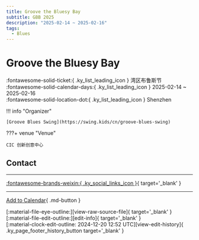 ```yaml
---
title: Groove the Bluesy Bay
subtitle: GBB 2025
description: "2025-02-14 ~ 2025-02-16"
tags:
  - Blues
---
```


# Groove the Bluesy Bay 

:fontawesome-solid-ticket:{ .ky_list_leading_icon } 湾区布鲁斯节  
:fontawesome-solid-calendar-days:{ .ky_list_leading_icon } 2025-02-14 ~ 2025-02-16  
:fontawesome-solid-location-dot:{ .ky_list_leading_icon } Shenzhen  

!!! info "Organizer"

    [Groove Blues Swing](https://swing.kids/cn/groove-blues-swing)  

???+ venue "Venue"

    CIC 创新创意中心  

## Contact


---

 [:fontawesome-brands-weixin:{ .ky_social_links_icon }](https://mp.weixin.qq.com/s/EuaLoHKy7W8-vzyprII4UQ){ target='_blank' }

---

[Add to Calendar](https://swing.news/ics/en/2025/cn/groove-the-bluesy-bay-2025.ics){ .md-button }

<div class="ky_page_footer" markdown>
<div class="ky_page_footer_trailing" markdown="span">
[:material-file-eye-outline:][view-raw-source-file]{ target='_blank' }
[:material-file-edit-outline:][edit-info]{ target='_blank' }
</div>
<div class="ky_page_footer_leading" markdown="span">
[:material-clock-edit-outline: 2024-12-20 12:52 UTC][view-edit-history]{ .ky_page_footer_history_button target='_blank' }
</div>
</div>

[view-raw-source-file]: https://github.com/swingdance/events/blob/main/2025/cn/groove-the-bluesy-bay-2025.json "View Raw Source File"
[edit-info]: https://github.com/swingdance/events/issues/new?assignees=&labels=update+event&projects=&template=03-update_entity.yml&title=%5B2025%2Fcn%5D%20Groove%20the%20Bluesy%20Bay&region=cn&year=2025&id=groove-the-bluesy-bay-2025&name=Groove%20the%20Bluesy%20Bay&org_id=groove-blues-swing "Edit Info"

[view-edit-history]: https://github.com/swingdance/events/commits/main/2025/cn/groove-the-bluesy-bay-2025.json "View Edit History"
